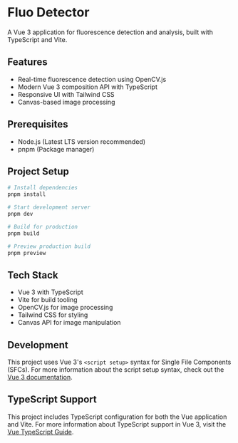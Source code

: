 # Fluo Detector

A Vue 3 application for fluorescence detection and analysis, built with TypeScript and Vite.

## Features

- Real-time fluorescence detection using OpenCV.js
- Modern Vue 3 composition API with TypeScript
- Responsive UI with Tailwind CSS
- Canvas-based image processing

## Prerequisites

- Node.js (Latest LTS version recommended)
- pnpm (Package manager)

## Project Setup

```bash
# Install dependencies
pnpm install

# Start development server
pnpm dev

# Build for production
pnpm build

# Preview production build
pnpm preview
```

## Tech Stack

- Vue 3 with TypeScript
- Vite for build tooling
- OpenCV.js for image processing
- Tailwind CSS for styling
- Canvas API for image manipulation

## Development

This project uses Vue 3's `<script setup>` syntax for Single File Components (SFCs). For more information about the script setup syntax, check out the [Vue 3 documentation](https://v3.vuejs.org/api/sfc-script-setup.html#sfc-script-setup).

## TypeScript Support

This project includes TypeScript configuration for both the Vue application and Vite. For more information about TypeScript support in Vue 3, visit the [Vue TypeScript Guide](https://vuejs.org/guide/typescript/overview.html#project-setup).


